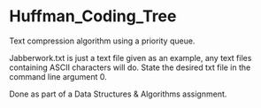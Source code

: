 # Huffman_Coding_Tree
Text compression algorithm using a priority queue.

Jabberwork.txt is just a text file given as an example, any text files containing ASCII characters will do. 
State the desired txt file in the command line argument 0.

Done as part of a Data Structures & Algorithms assignment.
